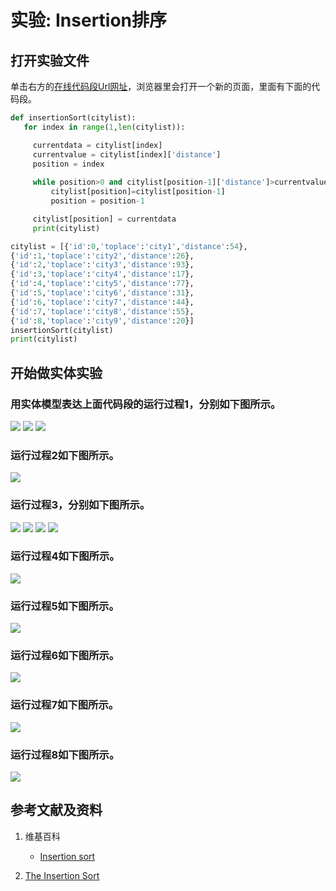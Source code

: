 # 实验: Insertion排序

## 打开实验文件

单击右方的[在线代码段Url网址](http://www.pythontutor.com/visualize.html#code=def%20insertionSort%28citylist%29%3A%0A%20%20%20for%20index%20in%20range%281,len%28citylist%29%29%3A%0A%0A%20%20%20%20%20currentdata%20%3D%20citylist%5Bindex%5D%20%20%20%0A%20%20%20%20%20currentvalue%20%3D%20citylist%5Bindex%5D%5B'distance'%5D%0A%20%20%20%20%20position%20%3D%20index%0A%20%0A%20%20%20%20%20while%20position%3E0%20and%20citylist%5Bposition-1%5D%5B'distance'%5D%3Ecurrentvalue%3A%0A%20%20%20%20%20%20%20%20%20citylist%5Bposition%5D%3Dcitylist%5Bposition-1%5D%0A%20%20%20%20%20%20%20%20%20position%20%3D%20position-1%0A%0A%20%20%20%20%20citylist%5Bposition%5D%20%3D%20currentdata%0A%20%20%20%20%20print%28citylist%29%0A%0Acitylist%20%3D%20%5B%7B'id'%3A0,'toplace'%3A'city1','distance'%3A54%7D,%0A%7B'id'%3A1,'toplace'%3A'city2','distance'%3A26%7D,%0A%7B'id'%3A2,'toplace'%3A'city3','distance'%3A93%7D,%0A%7B'id'%3A3,'toplace'%3A'city4','distance'%3A17%7D,%0A%7B'id'%3A4,'toplace'%3A'city5','distance'%3A77%7D,%0A%7B'id'%3A5,'toplace'%3A'city6','distance'%3A31%7D,%0A%7B'id'%3A6,'toplace'%3A'city7','distance'%3A44%7D,%0A%7B'id'%3A7,'toplace'%3A'city8','distance'%3A55%7D,%0A%7B'id'%3A8,'toplace'%3A'city9','distance'%3A20%7D%5D%0AinsertionSort%28citylist%29%0Aprint%28citylist%29&cumulative=false&heapPrimitives=nevernest&mode=edit&origin=opt-frontend.js&py=py3anaconda&rawInputLstJSON=%5B%5D&textReferences=false)，浏览器里会打开一个新的页面，里面有下面的代码段。

```python
def insertionSort(citylist):
   for index in range(1,len(citylist)):

     currentdata = citylist[index]   
     currentvalue = citylist[index]['distance']
     position = index
 
     while position>0 and citylist[position-1]['distance']>currentvalue:
         citylist[position]=citylist[position-1]
         position = position-1

     citylist[position] = currentdata
     print(citylist)

citylist = [{'id':0,'toplace':'city1','distance':54},
{'id':1,'toplace':'city2','distance':26},
{'id':2,'toplace':'city3','distance':93},
{'id':3,'toplace':'city4','distance':17},
{'id':4,'toplace':'city5','distance':77},
{'id':5,'toplace':'city6','distance':31},
{'id':6,'toplace':'city7','distance':44},
{'id':7,'toplace':'city8','distance':55},
{'id':8,'toplace':'city9','distance':20}]
insertionSort(citylist)
print(citylist)
```

## 开始做实体实验

### 用实体模型表达上面代码段的运行过程1，分别如下图所示。

![](/images/理解基本的算法/Insertion排序/00.jpg)
![](/images/理解基本的算法/Insertion排序/0.jpg)
![](/images/理解基本的算法/Insertion排序/1a1.jpg)

### 运行过程2如下图所示。

![](/images/理解基本的算法/Insertion排序/2a1.jpg)

### 运行过程3，分别如下图所示。

![](/images/理解基本的算法/Insertion排序/3a1.jpg)
![](/images/理解基本的算法/Insertion排序/3a2.jpg)
![](/images/理解基本的算法/Insertion排序/3a3.jpg)
![](/images/理解基本的算法/Insertion排序/3a4.jpg)

### 运行过程4如下图所示。

![](/images/理解基本的算法/Insertion排序/4a1.jpg)

### 运行过程5如下图所示。

![](/images/理解基本的算法/Insertion排序/5a1.jpg)

### 运行过程6如下图所示。

![](/images/理解基本的算法/Insertion排序/6a1.jpg)

### 运行过程7如下图所示。

![](/images/理解基本的算法/Insertion排序/7a1.jpg)

### 运行过程8如下图所示。

![](/images/理解基本的算法/Insertion排序/8a1.jpg)

## 参考文献及资料

1. 维基百科
	- [Insertion sort](https://en.wikipedia.org/wiki/Insertion_sort) 

2. [The Insertion Sort](https://runestone.academy/runestone/books/published/pythonds/SortSearch/TheInsertionSort.html) 


